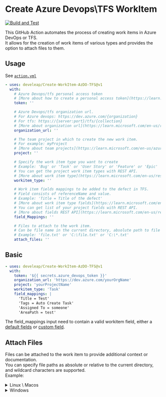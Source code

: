 # Create Azure Devops\TFS WorkItem

[![Build and Test](https://github.com/develeap/Create-WorkItem-AzDO-TFS/actions/workflows/ci.yml/badge.svg)](https://github.com/develeap/Create-WorkItem-AzDO-TFS/actions/workflows/ci.yml)

This GitHub Action automates the process of creating work items in Azure DevOps or TFS.  
It allows for the creation of work items of various types and provides the option to attach files to them.

## Usage

See [`action.yml`](action.yml)

<!-- start usage -->

```yaml
- uses: develeap/Create-WorkItem-AzDO-TFS@v1
  with:
    # Azure Devops/tfs personal access token
    # [More about how to create a personal access token](https://learn.microsoft.com/en-us/azure/devops/organizations/accounts/use-personal-access-tokens-to-authenticate)
    token: ''

    # Azure Devops/tfs organization url.
    # For Azure devops: https://dev.azure.com/{organization}
    # For tfs: https://{server:port}/tfs/{collection}
    # [More about organization url](https://learn.microsoft.com/en-us/rest/api/azure/devops)
    organization_url: ''

    # The team project in which to create the new work item.
    # For example: myProject
    # [More about team projects](https://learn.microsoft.com/en-us/azure/devops/organizations/projects/about-projects?view-projects-in-your-organization)
    project: ''

    # Specify the work item type you want to create
    # Example: 'Bug' or 'Task' or 'User Story' or 'Feature' or 'Epic'
    # You can get the project work item types with REST API.
    # [More about work item type](https://learn.microsoft.com/en-us/rest/api/azure/devops/wit/work-item-types/list)
    workitem_type: ''

    # Work item fields mappings to be added to the defect in TFS.
    # Field consists of referenceName and value.
    # Example: 'Title = Title of the defect'
    # [More about work item type fields](https://learn.microsoft.com/en-us/azure/devops/boards/work-items/guidance/work-item-field?view=azure-devops)
    # You can get list of your project fields with REST API.
    # [More about fields REST API](https://learn.microsoft.com/en-us/rest/api/azure/devops/wit/fields/list)
    field_Mappings: ''

    # Files to attach to the work item.
    # Can be file name in the current directory, absolute path to file or path with wildcard.
    # Example: 'file.txt' or 'C:\file.txt' or 'C:\*.txt'
    attach_files: ''
```

<!-- end usage -->

## Basic

```yaml
- uses: develeap/Create-WorkItem-AzDO-TFS@v1
  with:
    token: '${{ secrets.azure_devops_token }}'
    organization_url: 'https://dev.azure.com/yourOrgName'
    project: 'yourProjectName'
    workitem_type: 'Task'
    field_mappings: |
      'Title = Test'
      'Tags = Auto Create Task'
      'Assigned To = someone'
      'AreaPath = test'
```

The field_mappings input need to contain a valid workitem field, either a [default fields](https://learn.microsoft.com/en-us/azure/devops/boards/work-items/guidance/work-item-field?view=azure-devops) or [custom field](https://learn.microsoft.com/en-us/azure/devops/organizations/settings/work/customize-process?view=azure-devops).

## Attach Files

Files can be attached to the work item to provide additional context or documentation.  
You can specify file paths as absolute or relative to the current directory, and wildcard characters are supported.  
Example:

<details>
<summary>Linux \ Macos</summary>

```yaml
- uses: develeap/Create-WorkItem-AzDO-TFS@v1
  with:
    token: '${{ secrets.azure_devops_token }}'
    organization_url: 'https://dev.azure.com/yourOrgName'
    project: 'yourProjectName'
    workitem_type: 'Task'
    field_mappings: |
      'Title = Test'
      'Tags = Auto Create Task'
      'Assigned To = someone'
      'AreaPath = test'
    attach_files: |
      '*.txt'
      'File-1.txt'
      '${{ github.workspace }}/File-2.txt'
```

</details>

<details>
<summary>Windows</summary>

```yaml
- uses: develeap/Create-WorkItem-AzDO-TFS@v1
  with:
    token: '${{ secrets.azure_devops_token }}'
    organization_url: 'https://dev.azure.com/yourOrgName'
    project: 'yourProjectName'
    workitem_type: 'Task'
    field_mappings: |
      'Title = Test'
      'Tags = Auto Create Task'
      'Assigned To = someone'
      'AreaPath = test'
    attach_files: |
      '*.txt'
      'File-1.txt'
      '${{ github.workspace }}\File-2.txt'
```

</details>
